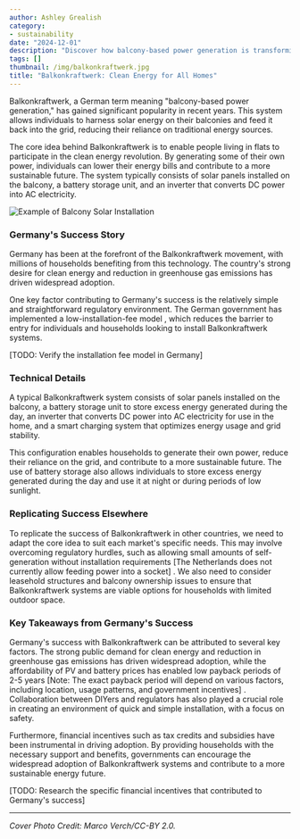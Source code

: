 ```yaml
---
author: Ashley Grealish
category:
- sustainability
date: "2024-12-01"
description: "Discover how balcony-based power generation is transforming the way households generate and consume energy."
tags: []
thumbnail: /img/balkonkraftwerk.jpg
title: "Balkonkraftwerk: Clean Energy for All Homes"
---
```


Balkonkraftwerk, a German term meaning "balcony-based power generation," has gained significant popularity in recent years. This system allows individuals to harness solar energy on their balconies and feed it back into the grid, reducing their reliance on traditional energy sources. 

The core idea behind Balkonkraftwerk is to enable people living in flats to participate in the clean energy revolution. By generating some of their own power, individuals can lower their energy bills and contribute to a more sustainable future. The system typically consists of solar panels installed on the balcony, a battery storage unit, and an inverter that converts DC power into AC electricity. 

![Example of Balcony Solar Installation](/img/balkonkraftwerk.jpg)


### Germany's Success Story

Germany has been at the forefront of the Balkonkraftwerk movement, with millions of households benefiting from this technology. The country's strong desire for clean energy and reduction in greenhouse gas emissions has driven widespread adoption. 

One key factor contributing to Germany's success is the relatively simple and straightforward regulatory environment. The German government has implemented a low-installation-fee model , which reduces the barrier to entry for individuals and households looking to install Balkonkraftwerk systems. 

[TODO: Verify the installation fee model in Germany] 

### Technical Details 

A typical Balkonkraftwerk system consists of solar panels installed on the balcony, a battery storage unit to store excess energy generated during the day, an inverter that converts DC power into AC electricity for use in the home, and a smart charging system that optimizes energy usage and grid stability. 

This configuration enables households to generate their own power, reduce their reliance on the grid, and contribute to a more sustainable future. The use of battery storage also allows individuals to store excess energy generated during the day and use it at night or during periods of low sunlight. 

### Replicating Success Elsewhere

To replicate the success of Balkonkraftwerk in other countries, we need to adapt the core idea to suit each market's specific needs. This may involve overcoming regulatory hurdles, such as allowing small amounts of self-generation without installation requirements [The Netherlands does not currently allow feeding power into a socket] . We also need to consider leasehold structures and balcony ownership issues to ensure that Balkonkraftwerk systems are viable options for households with limited outdoor space. 

### Key Takeaways from Germany's Success 

Germany's success with Balkonkraftwerk can be attributed to several key factors. The strong public demand for clean energy and reduction in greenhouse gas emissions has driven widespread adoption, while the affordability of PV and battery prices has enabled low payback periods of 2-5 years [Note: The exact payback period will depend on various factors, including location, usage patterns, and government incentives] . Collaboration between DIYers and regulators has also played a crucial role in creating an environment of quick and simple installation, with a focus on safety. 

Furthermore, financial incentives such as tax credits and subsidies have been instrumental in driving adoption. By providing households with the necessary support and benefits, governments can encourage the widespread adoption of Balkonkraftwerk systems and contribute to a more sustainable energy future. 

[TODO: Research the specific financial incentives that contributed to Germany's success] 


---


*Cover Photo Credit: Marco Verch/CC-BY 2.0.*